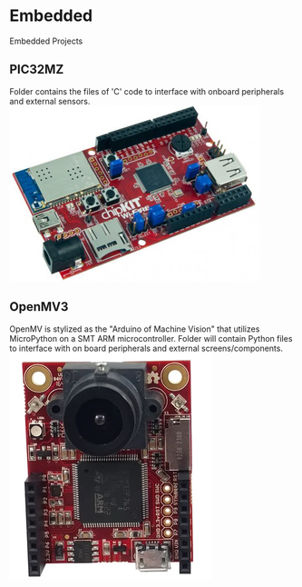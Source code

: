 # Embedded
Embedded Projects


## PIC32MZ
Folder contains the files of 'C' code to interface with onboard peripherals and external sensors.
![PIC32MZ](/images/pic32mz.png?raw=true "pic32 image")

## OpenMV3
OpenMV is stylized as the "Arduino of Machine Vision" that utilizes MicroPython on a SMT ARM microcontroller.
Folder will contain Python files to interface with on board peripherals and external screens/components.
![OpenMV3](/images/openmv3.png?raw=true "picture of device")



